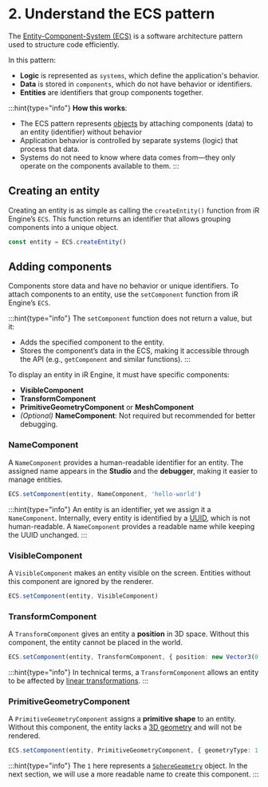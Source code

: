 # 2. Understand the ECS pattern

The [Entity-Component-System (ECS)](https://en.wikipedia.org/wiki/Entity_component_system) is a software architecture pattern used to structure code efficiently.

In this pattern:

- **Logic** is represented as `systems`, which define the application's behavior.
- **Data** is stored in `components`, which do not have behavior or identifiers.
- **Entities** are identifiers that group components together.

:::hint{type="info"}
**How this works**:

- The ECS pattern represents [objects](https://en.wikipedia.org/wiki/Object_\(computer_science\)) by attaching components (data) to an entity (identifier) without behavior
- Application behavior is controlled by separate systems (logic) that process that data.
- Systems do not need to know where data comes from—they only operate on the components available to them.
:::

## Creating an entity

Creating an entity is as simple as calling the `createEntity()` function from iR Engine’s `ECS`.
This function returns an identifier that allows grouping components into a unique object.

```typescript
const entity = ECS.createEntity()
```

## Adding components

Components store data and have no behavior or unique identifiers.
To attach components to an entity, use the `setComponent` function from iR Engine’s `ECS`.

:::hint{type="info"}
The `setComponent` function does not return a value, but it:

- Adds the specified component to the entity.
- Stores the component’s data in the ECS, making it accessible through the API (e.g., `getComponent` and similar functions).
:::

To display an entity in iR Engine, it must have specific components:

- **VisibleComponent**
- **TransformComponent**
- **PrimitiveGeometryComponent** or **MeshComponent**
- *(Optional)* **NameComponent**: Not required but recommended for better debugging.

### NameComponent

A `NameComponent` provides a human-readable identifier for an entity.
The assigned name appears in the **Studio** and the **debugger**, making it easier to manage entities.

```typescript
ECS.setComponent(entity, NameComponent, 'hello-world')
```

:::hint{type="info"}
An entity is an identifier, yet we assign it a `NameComponent`.
Internally, every entity is identified by a [UUID](https://en.wikipedia.org/wiki/Universally_unique_identifier), which is not human-readable.
A `NameComponent` provides a readable name while keeping the UUID unchanged.
:::

### VisibleComponent

A `VisibleComponent` makes an entity visible on the screen. Entities without this component are ignored by the renderer.

```typescript
ECS.setComponent(entity, VisibleComponent)
```

### TransformComponent

A `TransformComponent` gives an entity a **position** in 3D space. Without this component, the entity cannot be placed in the world.

```typescript
ECS.setComponent(entity, TransformComponent, { position: new Vector3(0, 1, 0) })
```

:::hint{type="info"}
In technical terms, a `TransformComponent` allows an entity to be affected by [linear transformations](https://en.wikipedia.org/wiki/Linear_transformation).
:::

### PrimitiveGeometryComponent

A `PrimitiveGeometryComponent` assigns a **primitive shape** to an entity. Without this component, the entity lacks a [3D geometry](https://en.wikipedia.org/wiki/Polygon_mesh) and will not be rendered.

```typescript
ECS.setComponent(entity, PrimitiveGeometryComponent, { geometryType: 1 })
```

:::hint{type="info"}
The `1` here represents a [`SphereGeometry`](https://github.com/ir-engine/ir-engine/blob/dev/packages/engine/src/scene/constants/GeometryTypeEnum.ts#L28) object.
In the next section, we will use a more readable name to create this component.
:::

